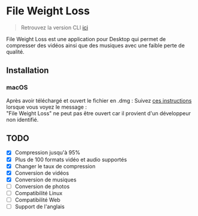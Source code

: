 # File Weight Loss
> Retrouvez la version CLI [ici](https://github.com/el2zay/fileweightloss_cli)


File Weight Loss est une application pour Desktop qui permet de compresser des vidéos ainsi que des musiques avec une faible perte de qualité.

## Installation
### macOS
Après avoir téléchargé et ouvert le fichier en .dmg : Suivez [ces instructions](https://support.apple.com/fr-fr/guide/mac-help/mchleab3a043/mac) lorsque vous voyez le message :<br>
"File Weight Loss" ne peut pas être ouvert car il provient d'un développeur non identifié.

## TODO
- [X] Compression jusqu'à 95%
- [X] Plus de 100 formats vidéo et audio supportés
- [X] Changer le taux de compression
- [X] Conversion de vidéos
- [X] Conversion de musiques
- [ ] Conversion de photos
- [ ] Compatibilité Linux
- [ ] Compatibilité Web
- [ ] Support de l'anglais
